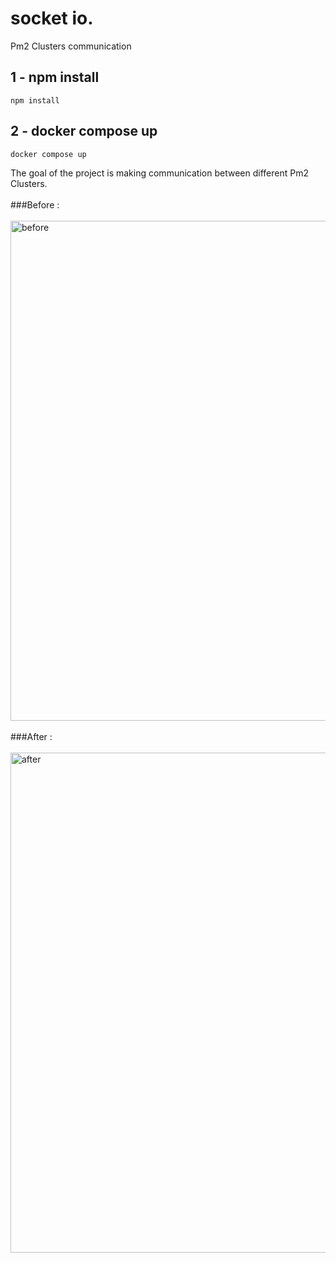 # socket io. 
Pm2 Clusters communication

## 1 - npm install

```
npm install
```
## 2 - docker compose up

```
docker compose up
```

The goal of the project is making communication between different Pm2 Clusters.
<br><br>
###Before :
<br><br>
<img  src="https://i.ibb.co/MBxwDfx/Screen-Shot-2021-10-02-at-12-49-23.png" alt="before" width="800"/>
<br><br>
###After :
<br><br>
<img  src="https://i.ibb.co/QvyDZ1G/Screen-Shot-2021-10-09-at-11-39-10.png" alt="after" width="800"/>


